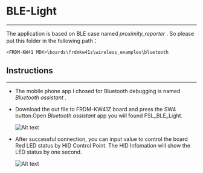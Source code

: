# BLE-Light
----
The application is based on BLE case named  *proximity_reporter* . So please put this folder in the following path：

    <FRDM-KW41 MDK>\boards\frdmkw41z\wireless_examples\bluetooth

## Instructions ##
----
*   The mobile phone app I chosed for Bluetooth debugging is named *Bluetooth assistant* .

*   Download the out file to FRDM-KW41Z board and press the SW4 button.Open *Bluetooth assistant* app you will found FSL_BLE_Light.

    ![Alt text](http://p6wf2jj0b.bkt.clouddn.com/found.png)

*   After successful connection, you can input value to control the board Red LED status by HID Control Point. The HID Infomation will show the LED status by one second.

    ![Alt text](http://p6wf2jj0b.bkt.clouddn.com/result.png)

